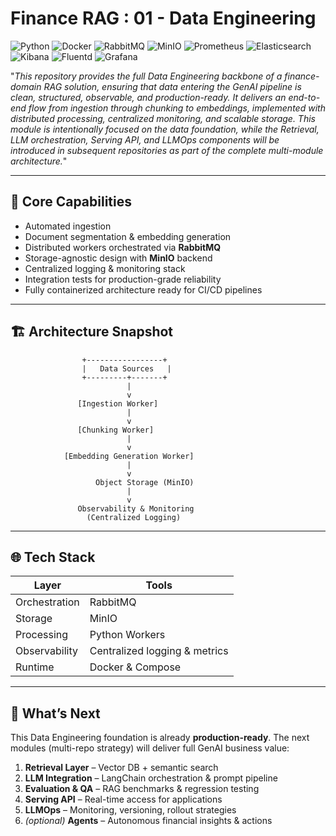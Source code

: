 # Finance RAG : 01 - Data Engineering

![Python](https://img.shields.io/badge/Python-3.10%2B-blue)
![Docker](https://img.shields.io/badge/Docker-Containerized-informational?logo=docker)
![RabbitMQ](https://img.shields.io/badge/RabbitMQ-Message%20Queue-ff6600?logo=rabbitmq)
![MinIO](https://img.shields.io/badge/MinIO-Object%20Storage-e76f51?logo=minio)
![Prometheus](https://img.shields.io/badge/Prometheus-Monitoring-orange?logo=prometheus)
![Elasticsearch](https://img.shields.io/badge/Elasticsearch-Search%20Engine-005571?logo=elasticsearch)
![Kibana](https://img.shields.io/badge/Kibana-Observability-a600ff?logo=kibana)
![Fluentd](https://img.shields.io/badge/Fluentd-Logs%20Collector-0e83c8?logo=fluentd)
![Grafana](https://img.shields.io/badge/Grafana-Dashboards-F29F05?logo=grafana)

"*This repository provides the full Data Engineering backbone of a finance-domain RAG solution, ensuring that data entering the GenAI pipeline is clean, structured, observable, and production-ready. It delivers an end-to-end flow from ingestion through chunking to embeddings, implemented with distributed processing, centralized monitoring, and scalable storage. This module is intentionally focused on the data foundation, while the Retrieval, LLM orchestration, Serving API, and LLMOps components will be introduced in subsequent repositories as part of the complete multi-module architecture.*"

---

## 🧱 Core Capabilities

* Automated ingestion
* Document segmentation & embedding generation
* Distributed workers orchestrated via **RabbitMQ**
* Storage-agnostic design with **MinIO** backend
* Centralized logging & monitoring stack
* Integration tests for production-grade reliability
* Fully containerized architecture ready for CI/CD pipelines

---

## 🏗️ Architecture Snapshot

```
                +-----------------+
                |   Data Sources   |
                +---------+-------+
                          |
                          v
               [Ingestion Worker]
                          |
                          v
               [Chunking Worker]
                          |
                          v
            [Embedding Generation Worker]
                          |
                          v
                   Object Storage (MinIO)
                          |
                          v
               Observability & Monitoring
                 (Centralized Logging)
```

---

## 🌐 Tech Stack

| Layer         | Tools                         |
| ------------- | ----------------------------- |
| Orchestration | RabbitMQ                      |
| Storage       | MinIO                         |
| Processing    | Python Workers                |
| Observability | Centralized logging & metrics |
| Runtime       | Docker & Compose              |

---

## 🚀 What’s Next

This Data Engineering foundation is already **production-ready**.
The next modules (multi-repo strategy) will deliver full GenAI business value:

1. **Retrieval Layer** – Vector DB + semantic search
2. **LLM Integration** – LangChain orchestration & prompt pipeline
3. **Evaluation & QA** – RAG benchmarks & regression testing
4. **Serving API** – Real-time access for applications
5. **LLMOps** – Monitoring, versioning, rollout strategies
6. *(optional)* **Agents** – Autonomous financial insights & actions
